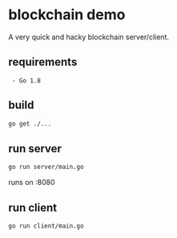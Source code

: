 blockchain demo
===============

A very quick and hacky blockchain server/client.


requirements
------------

```
 - Go 1.8
```


build
-----

```bash
go get ./...
```


run server
----------

```bash
go run server/main.go
```

runs on :8080


run client
----------

```bash
go run client/main.go
```
